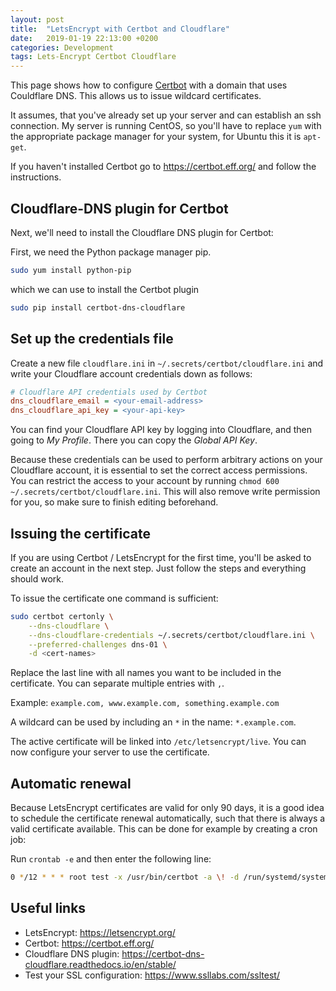 ```yaml
---
layout: post
title:  "LetsEncrypt with Certbot and Cloudflare"
date:   2019-01-19 22:13:00 +0200
categories: Development
tags: Lets-Encrypt Certbot Cloudflare
---
```


This page shows how to configure [Certbot](https://certbot.eff.org/) with a domain that uses Couldflare DNS. This allows us to issue wildcard certificates.

It assumes, that you've already set up your server and can establish an ssh connection. My server is running CentOS, so you'll have to replace `yum` with the appropriate package manager for your system, for Ubuntu this it is `apt-get`.

If you haven't installed Certbot go to <https://certbot.eff.org/> and follow the instructions.

## Cloudflare-DNS plugin for Certbot

Next, we'll need to install the Cloudflare DNS plugin for Certbot:

First, we need the Python package manager pip.

```bash
sudo yum install python-pip
```

which we can use to install the Certbot plugin

```bash
sudo pip install certbot-dns-cloudflare
```

## Set up the credentials file

Create a new file `cloudflare.ini` in `~/.secrets/certbot/cloudflare.ini` and write your Cloudflare account credentials down as follows:

```ini
# Cloudflare API credentials used by Certbot
dns_cloudflare_email = <your-email-address>
dns_cloudflare_api_key = <your-api-key>
```

You can find your Cloudflare API key by logging into Cloudflare, and then going to _My Profile_. There you can copy the _Global API Key_.

Because these credentials can be used to perform arbitrary actions on your Cloudflare account, it is essential to set the correct access permissions. You can restrict the access to your account by running `chmod 600 ~/.secrets/certbot/cloudflare.ini`. This will also remove write permission for you, so make sure to finish editing beforehand.

## Issuing the certificate

If you are using Certbot / LetsEncrypt for the first time, you'll be asked to create an account in the next step. Just follow the steps and everything should work.

To issue the certificate one command is sufficient:

```bash
sudo certbot certonly \
    --dns-cloudflare \
    --dns-cloudflare-credentials ~/.secrets/certbot/cloudflare.ini \
    --preferred-challenges dns-01 \
    -d <cert-names>
```

Replace the last line with all names you want to be included in the certificate. You can separate multiple entries with `,`.

Example: `example.com, www.example.com, something.example.com`

A wildcard can be used by including an `*` in the name: `*.example.com`.

The active certificate will be linked into `/etc/letsencrypt/live`. You can now configure your server to use the certificate.

## Automatic renewal

Because LetsEncrypt certificates are valid for only 90 days, it is a good idea to schedule the certificate renewal automatically, such that there is always a valid certificate available.
This can be done for example by creating a cron job:

Run `crontab -e` and then enter the following line:

```bash
0 */12 * * * root test -x /usr/bin/certbot -a \! -d /run/systemd/system && perl -e 'sleep int(rand(3600))' && certbot -q renew
```

## Useful links

- LetsEncrypt: <https://letsencrypt.org/>
- Certbot: <https://certbot.eff.org/>
- Cloudflare DNS plugin: <https://certbot-dns-cloudflare.readthedocs.io/en/stable/>
- Test your SSL configuration: <https://www.ssllabs.com/ssltest/>
